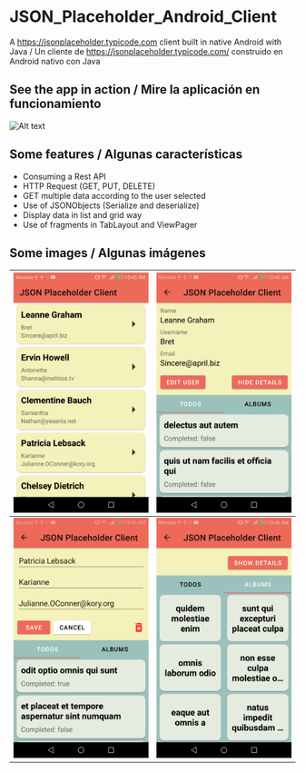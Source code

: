 # JSON_Placeholder_Android_Client
A https://jsonplaceholder.typicode.com client built in native Android with Java / Un cliente de https://jsonplaceholder.typicode.com/ construido en Android nativo con Java

## See the app in action / Mire la aplicación en funcionamiento

![Alt text](./readme/images/appInAction.gif)

## Some features / Algunas características

- Consuming a Rest API
- HTTP Request (GET, PUT, DELETE)
- GET multiple data according to the user selected
- Use of JSONObjects (Serialize and deserialize)
- Display data in list and grid way
- Use of fragments in TabLayout and ViewPager

## Some images / Algunas imágenes

|<div height="600" width="300">![Alt text](./readme/images/users.png)</div>|<div height="600" width="300">![Alt text](./readme/images/userDetails.png)</div>|
|------------|-------------|
|<div height="600" width="300">![Alt text](./readme/images/editUser.png)</div>|<div height="600" width="300">![Alt text](./readme/images/toDosAlbumsUser.png)</div>|